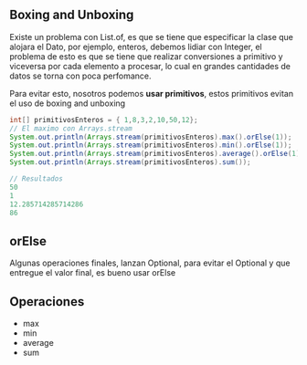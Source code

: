 ## Boxing and Unboxing

Existe un problema con List.of, es que se tiene que especificar la clase que alojara el Dato, por ejemplo, enteros, debemos lidiar con Integer, el problema de esto es que se tiene que realizar conversiones a primitivo y viceversa por cada elemento a procesar, lo cual en grandes cantidades de datos se torna con poca perfomance.

Para evitar esto, nosotros podemos **usar primitivos**, estos primitivos evitan el uso de boxing and unboxing

```java
int[] primitivosEnteros = { 1,8,3,2,10,50,12};
// El maximo con Arrays.stream
System.out.println(Arrays.stream(primitivosEnteros).max().orElse(1));
System.out.println(Arrays.stream(primitivosEnteros).min().orElse(1));
System.out.println(Arrays.stream(primitivosEnteros).average().orElse(1));
System.out.println(Arrays.stream(primitivosEnteros).sum());

// Resultados
50
1
12.285714285714286
86
```
## orElse

Algunas operaciones finales, lanzan Optional, para evitar el Optional y que entregue el valor final, es bueno usar orElse

## Operaciones

* max
* min
* average
* sum


